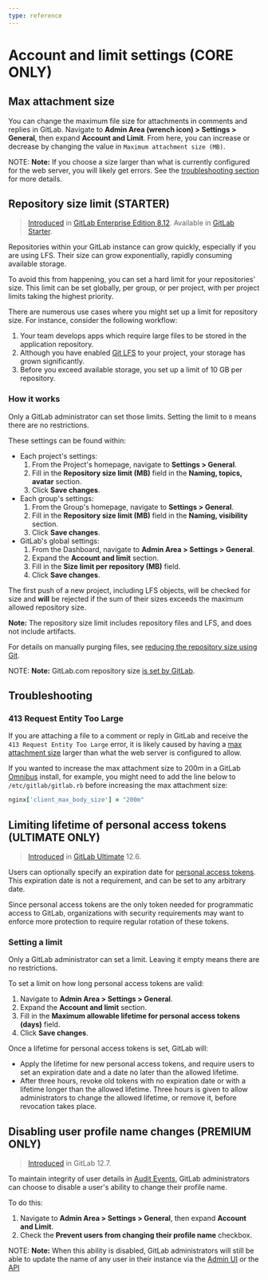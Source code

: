 ```yaml
---
type: reference
---
```


# Account and limit settings **(CORE ONLY)**

## Max attachment size

You can change the maximum file size for attachments in comments and replies in GitLab.
Navigate to **Admin Area (wrench icon) > Settings > General**, then expand **Account and Limit**.
From here, you can increase or decrease by changing the value in `Maximum attachment size (MB)`.

NOTE: **Note:**
If you choose a size larger than what is currently configured for the web server,
you will likely get errors. See the [troubleshooting section](#troubleshooting) for more
details.

## Repository size limit **(STARTER)**

> [Introduced](https://gitlab.com/gitlab-org/gitlab/merge_requests/740) in [GitLab Enterprise Edition 8.12](https://about.gitlab.com/blog/2016/09/22/gitlab-8-12-released/#limit-project-size-ee).
> Available in [GitLab Starter](https://about.gitlab.com/pricing/).

Repositories within your GitLab instance can grow quickly, especially if you are
using LFS. Their size can grow exponentially, rapidly consuming available storage.

To avoid this from happening, you can set a hard limit for your repositories' size.
This limit can be set globally, per group, or per project, with per project limits
taking the highest priority.

There are numerous use cases where you might set up a limit for repository size.
For instance, consider the following workflow:

1. Your team develops apps which require large files to be stored in
   the application repository.
1. Although you have enabled [Git LFS](../../../administration/lfs/manage_large_binaries_with_git_lfs.md#git-lfs)
   to your project, your storage has grown significantly.
1. Before you exceed available storage, you set up a limit of 10 GB
   per repository.

### How it works

Only a GitLab administrator can set those limits. Setting the limit to `0` means
there are no restrictions.

These settings can be found within:

- Each project's settings:
  1. From the Project's homepage, navigate to **Settings > General**.
  1. Fill in the **Repository size limit (MB)** field in the **Naming, topics, avatar** section.
  1. Click **Save changes**.
- Each group's settings:
  1. From the Group's homepage, navigate to **Settings > General**.
  1. Fill in the **Repository size limit (MB)** field in the **Naming, visibility** section.
  1. Click **Save changes**.
- GitLab's global settings:
  1. From the Dashboard, navigate to **Admin Area > Settings > General**.
  1. Expand the **Account and limit** section.
  1. Fill in the **Size limit per repository (MB)** field.
  1. Click **Save changes**.

The first push of a new project, including LFS objects, will be checked for size
and **will** be rejected if the sum of their sizes exceeds the maximum allowed
repository size.

**Note:** The repository size limit includes repository files and LFS, and does not include artifacts.

For details on manually purging files, see [reducing the repository size using Git](../../project/repository/reducing_the_repo_size_using_git.md).

NOTE: **Note:**
GitLab.com repository size [is set by GitLab](../../gitlab_com/index.md#repository-size-limit).

## Troubleshooting

### 413 Request Entity Too Large

If you are attaching a file to a comment or reply in GitLab and receive the `413 Request Entity Too Large`
error, it is likely caused by having a [max attachment size](#max-attachment-size)
larger than what the web server is configured to allow.

If you wanted to increase the max attachment size to 200m in a GitLab
[Omnibus](https://docs.gitlab.com/omnibus/) install, for example, you might need to
add the line below to `/etc/gitlab/gitlab.rb` before increasing the max attachment size:

```ruby
nginx['client_max_body_size'] = "200m"
```

## Limiting lifetime of personal access tokens **(ULTIMATE ONLY)**

> [Introduced](https://gitlab.com/gitlab-org/gitlab/issues/3649) in [GitLab Ultimate](https://about.gitlab.com/pricing/) 12.6.

Users can optionally specify an expiration date for
[personal access tokens](../../profile/personal_access_tokens.md).
This expiration date is not a requirement, and can be set to any arbitrary date.

Since personal access tokens are the only token needed for programmatic access to GitLab,
organizations with security requirements may want to enforce more protection to require
regular rotation of these tokens.

### Setting a limit

Only a GitLab administrator can set a limit. Leaving it empty means
there are no restrictions.

To set a limit on how long personal access tokens are valid:

1. Navigate to **Admin Area > Settings > General**.
1. Expand the **Account and limit** section.
1. Fill in the **Maximum allowable lifetime for personal access tokens (days)** field.
1. Click **Save changes**.

Once a lifetime for personal access tokens is set, GitLab will:

- Apply the lifetime for new personal access tokens, and require users to set an expiration date
  and a date no later than the allowed lifetime.
- After three hours, revoke old tokens with no expiration date or with a lifetime longer than the
  allowed lifetime. Three hours is given to allow administrators to change the allowed lifetime,
  or remove it, before revocation takes place.

## Disabling user profile name changes **(PREMIUM ONLY)**

> [Introduced](https://gitlab.com/gitlab-org/gitlab/issues/24605) in GitLab 12.7.

To maintain integrity of user details in [Audit Events](../../../administration/audit_events.md), GitLab administrators can choose to disable a user's ability to change their profile name.

To do this:

1. Navigate to **Admin Area > Settings > General**, then expand **Account and Limit**.
1. Check the **Prevent users from changing their profile name** checkbox.

NOTE: **Note:**
When this ability is disabled, GitLab administrators will still be able to update the name of any user in their instance via the [Admin UI](../index.md#administering-users) or the [API](../../../api/users.md#user-modification)
